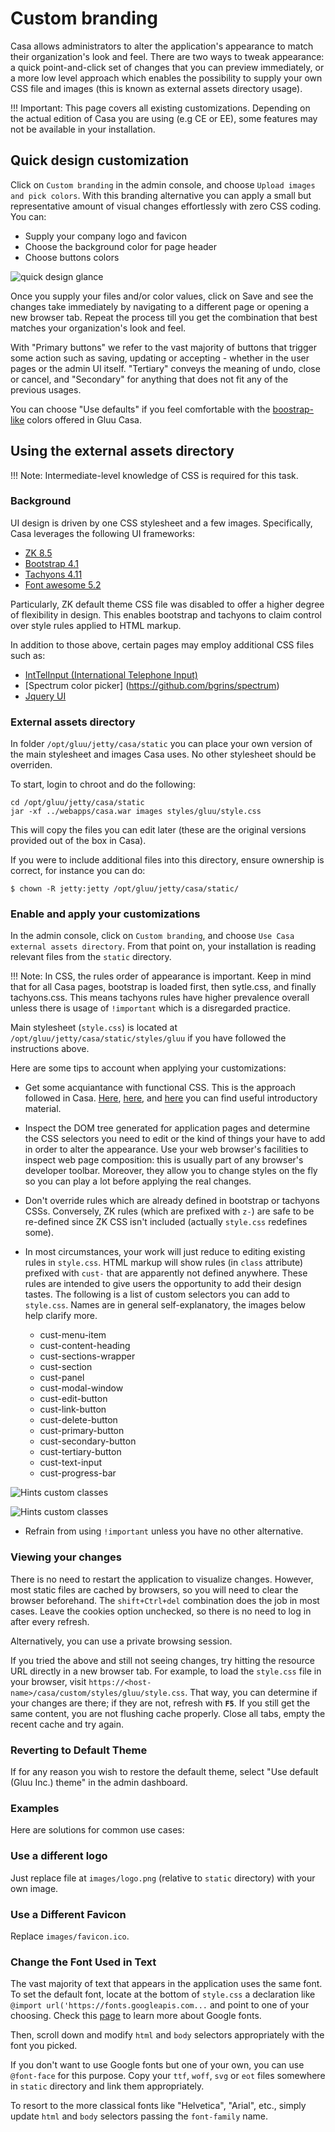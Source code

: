 # Custom branding

Casa allows administrators to alter the application's appearance to match their organization's look and feel. There are two ways to tweak  appearance: a quick point-and-click set of changes that you can preview immediately, or a more low level approach which enables the possibility to supply your own CSS file and images (this is known as external assets directory usage). 

!!! Important:
    This page covers all existing customizations. Depending on the actual edition of Casa you are using (e.g CE or EE), some features may not be available in your installation.

## Quick design customization

Click on `Custom branding` in the admin console, and choose `Upload images and pick colors`. With this branding alternative you can apply a small but representative amount of visual changes effortlessly with zero CSS coding. You can:

* Supply your company logo and favicon
* Choose the background color for page header
* Choose buttons colors

![quick design glance](../img/admin-console/branding/quick-method.png)

Once you supply your files and/or color values, click on Save and see the changes take immediately by navigating to a different page or opening a new browser tab. Repeat the process till you get the combination that best matches your organization's look and feel.

With "Primary buttons" we refer to the vast majority of buttons that trigger some action such as saving, updating or accepting - whether in the user pages or the admin UI itself.  "Tertiary" conveys the meaning of undo, close or cancel, and "Secondary" for anything that does not fit any of the previous usages. 

You can choose "Use defaults" if you feel comfortable with the [boostrap-like](https://getbootstrap.com/docs/4.0/components/buttons/) colors offered in Gluu Casa.

## Using the external assets directory

!!! Note:
    Intermediate-level knowledge of CSS is required for this task.

### Background

UI design is driven by one CSS stylesheet and a few images. Specifically, Casa leverages the following UI frameworks:

* [ZK 8.5](http://books.zkoss.org/zk-mvvm-book/8.0/)
* [Bootstrap 4.1](https://getbootstrap.com/docs/4.0/getting-started/introduction/#quick-start)
* [Tachyons 4.11](http://tachyons.io)
* [Font awesome 5.2](https://fontawesome.com)

Particularly, ZK default theme CSS file was disabled to offer a higher degree of flexibility in design. This enables bootstrap and tachyons to claim control over style rules applied to HTML markup.

In addition to those above, certain pages may employ additional CSS files such as:

* [IntTelInput (International Telephone Input)](https://github.com/jackocnr/intl-tel-input)
* [Spectrum color picker] (https://github.com/bgrins/spectrum)
* [Jquery UI](http://jqueryui.com)

### External assets directory

In folder `/opt/gluu/jetty/casa/static` you can place your own version of the main stylesheet and images Casa uses. No other stylesheet should be overriden.

To start, login to chroot and do the following:

```
cd /opt/gluu/jetty/casa/static
jar -xf ../webapps/casa.war images styles/gluu/style.css  
```

This will copy the files you can edit later (these are the original versions provided out of the box in Casa).

If you were to include additional files into this directory, ensure ownership is correct, for instance you can do:

```
$ chown -R jetty:jetty /opt/gluu/jetty/casa/static/
```

### Enable and apply your customizations

In the admin console, click on `Custom branding`, and choose `Use Casa external assets directory`. From that point on, your installation is reading relevant files from the `static` directory.

!!! Note:
    In CSS, the rules order of appearance is important. Keep in mind that for all Casa pages, bootstrap is loaded first, then sytle.css, and finally tachyons.css. This means tachyons rules have higher prevalence overall unless there is usage of `!important` which is a disregarded practice.
    
Main stylesheet (`style.css`) is located at `/opt/gluu/jetty/casa/static/styles/gluu` if you have followed the instructions above.

Here are some tips to account when applying your customizations:

* Get some acquiantance with functional CSS. This is the approach followed in Casa. [Here](https://www.smashingmagazine.com/2013/10/challenging-css-best-practices-atomic-approach/), [here](https://css-tricks.com/lets-define-exactly-atomic-css/), and [here](https://johnpolacek.github.io/the-case-for-atomic-css/) you can find useful introductory material.

* Inspect the DOM tree generated for application pages and determine the CSS selectors you need to edit or the kind of things your have to add in order to alter the appearance. Use your web browser's facilities to inspect web page composition: this is usually part of any browser's developer toolbar. Moreover, they allow you to change styles on the fly so you can play a lot before applying the real changes.

* Don't override rules which are already defined in bootstrap or tachyons CSSs. Conversely, ZK rules (which are prefixed with `z-`) are safe to be re-defined since ZK CSS isn't included (actually `style.css` redefines some). 

* In most circumstances, your work will just reduce to editing existing rules in `style.css`. HTML markup will show rules (in `class` attribute) prefixed with `cust-` that are apparently not defined anywhere. These rules are intended to give users the opportunity to add their design tastes. The following is a list of custom selectors you can add to `style.css`. Names are in general self-explanatory, the images below help clarify more.

   - cust-menu-item
   - cust-content-heading
   - cust-sections-wrapper
   - cust-section
   - cust-panel
   - cust-modal-window
   - cust-edit-button
   - cust-link-button
   - cust-delete-button
   - cust-primary-button
   - cust-secondary-button
   - cust-tertiary-button
   - cust-text-input
   - cust-progress-bar
   
![Hints custom classes](../img/admin-console/branding/hint-cust-classes-1.png)

![Hints custom classes](../img/admin-console/branding/hint-cust-classes-2.png)

* Refrain from using `!important` unless you have no other alternative.

### Viewing your changes

There is no need to restart the application to visualize changes. However, most static files are cached by browsers, so you will need to clear the browser beforehand. The `shift+Ctrl+del` combination does the job in most cases. Leave the cookies option unchecked, so there is no need to log in after every refresh.

Alternatively, you can use a private browsing session.

If you tried the above and still not seeing changes, try hitting the resource URL directly in a new browser tab. For example, to load the `style.css` file in your browser, visit `https://<host-name>/casa/custom/styles/gluu/style.css`. That way, you can determine if your changes are there; if they are not, refresh with **`F5`**. If you still get the same content, you are not flushing cache properly. Close all tabs, empty the recent cache and try again.

### Reverting to Default Theme

If for any reason you wish to restore the default theme, select "Use default (Gluu Inc.) theme" in the admin dashboard.

### Examples

Here are solutions for common use cases:

### Use a different logo

Just replace file at `images/logo.png` (relative to `static` directory) with your own image.

### Use a Different Favicon

Replace `images/favicon.ico`.

### Change the Font Used in Text

The vast majority of text that appears in the application uses the same font. To set the default font, locate at the bottom of `style.css` a declaration like `@import url('https://fonts.googleapis.com...` and point to one of your choosing. Check this [page](https://developers.google.com/fonts/docs/getting_started) to learn more about Google fonts.

Then, scroll down and modify `html` and `body` selectors appropriately with the font you picked.

If you don't want to use Google fonts but one of your own, you can use `@font-face` for this purpose. Copy your `ttf`, `woff`, `svg` or `eot` files somewhere in `static` directory and link them appropriately.

To resort to the more classical fonts like "Helvetica", "Arial", etc., simply update `html` and `body` selectors passing the `font-family` name.

